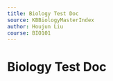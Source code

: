 ```yaml
---
title: Biology Test Doc
source: KBBiologyMasterIndex
author: Houjun Liu
course: BIO101
---
```


# Biology Test Doc



